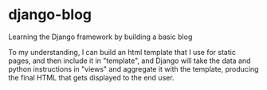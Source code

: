 # django-blog
Learning the Django framework by building a basic blog

To my understanding, I can build an html template that I use for static pages, and then include it in "template", and Django will take the data and python instructions in "views" and aggregate it with the template, producing the final HTML that gets displayed to the end user.
